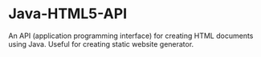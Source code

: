# Java-HTML5-API
An API (application programming interface) for creating HTML documents using Java. Useful for creating static website generator.
